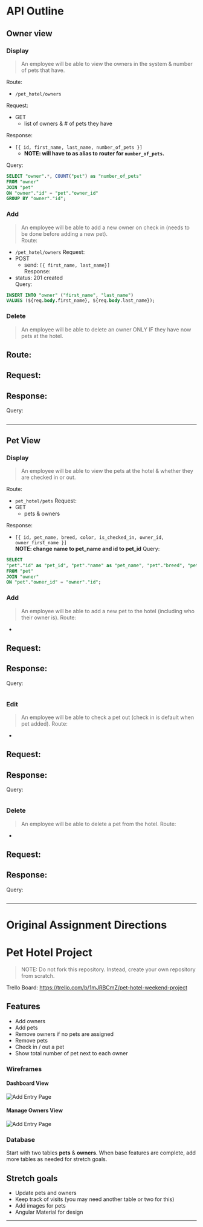 
# API Outline
## Owner view

### Display 

> An employee will be able to view the owners in the system & number of pets that have.

Route: 
- `/pet_hotel/owners`

Request: 
- GET
  - list of owners & # of pets they have

Response: 
- `[{ id, first_name, last_name, number_of_pets }]`  
  -  **NOTE: will have to as alias to router for `number_of_pets`.**

Query: 
```sql
SELECT "owner".*, COUNT("pet") as "number_of_pets"
FROM "owner" 
JOIN "pet" 
ON "owner"."id" = "pet"."owner_id"
GROUP BY "owner"."id";
```

### Add
> An employee will be able to add a new owner on check in (needs to be done before adding a new pet).  
Route:
- `/pet_hotel/owners`
Request: 
- POST
  - send: `[{ first_name, last_name}]`  
Response: 
- status: 201 created  
Query:
```sql
INSERT INTO "owner" ("first_name", "last_name") 
VALUES (${req.body.first_name}, ${req.body.last_name});
```
### Delete
> An employee will be able to delete an owner ONLY IF they have now pets at the hotel. 

Route:
- 
Request: 
- 
Response: 
- 
Query:
```sql
```
-----------------
## Pet View

### Display 
> An employee will be able to view the pets at the hotel & whether they are checked in or out. 

Route:
- `pet_hotel/pets`
Request: 
- GET 
  - pets & owners

Response: 
  - `[{ id, pet_name, breed, color, is_checked_in, owner_id, owner_first_name }]`  
**NOTE: change name to pet_name and id to pet_id**
Query:
```sql
SELECT 
"pet"."id" as "pet_id", "pet"."name" as "pet_name", "pet"."breed", "pet"."color", "pet"."is_checked_in", "owner"."id" as "owner_id", "owner"."first_name"
FROM "pet" 
JOIN "owner"
ON "pet"."owner_id" = "owner"."id";
```

### Add
> An employee will be able to add a new pet to the hotel (including who their owner is). 
Route:
- 
Request: 
- 
Response: 
- 
Query:
```sql
```
### Edit
> An employee will be able to check a pet out (check in is default when pet added). 
Route:
- 
Request: 
- 
Response: 
- 
Query:
```sql
```
### Delete
> An employee will be able to delete a pet from the hotel. 
Route:
- 
Request: 
- 
Response: 
- 
Query:
```sql
```
---
# Original Assignment Directions
# Pet Hotel Project

> NOTE: Do not fork this repository. Instead, create your own repository from scratch.

Trello Board: https://trello.com/b/1mJRBCmZ/pet-hotel-weekend-project

## Features

- Add owners
- Add pets
- Remove owners if no pets are assigned
- Remove pets
- Check in / out a pet
- Show total number of pet next to each owner

### Wireframes

#### Dashboard View

![Add Entry Page](page-one.png)

#### Manage Owners View

![Add Entry Page](page-two.png)

### Database

Start with two tables **pets** & **owners**. When base features are complete, add more tables as needed for stretch goals.

## Stretch goals

- Update pets and owners
- Keep track of visits (you may need another table or two for this)
- Add images for pets
- Angular Material for design

---

